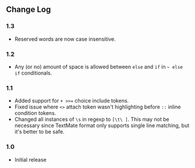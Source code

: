 ## Change Log

### 1.3
- Reserved words are now case insensitive.

### 1.2
- Any (or no) amount of space is allowed between `else` and `if` in `~ else if` conditionals.

### 1.1

- Added support for `+ >>=` choice include tokens.
- Fixed issue where `<>` attach token wasn't highlighting before `::` inline condition tokens.
- Changed all instances of `\s` in regexp to `[\t\ ]`. This may not be necessary since TextMate format only supports single line matching, but it's better to be safe.

### 1.0

- Initial release